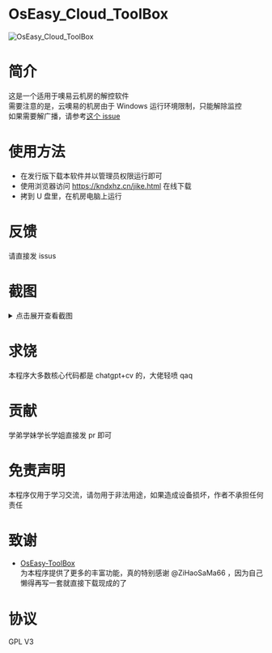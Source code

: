 # OsEasy_Cloud_ToolBox

![OsEasy_Cloud_ToolBox](https://socialify.git.ci/kndxhz/OsEasy_Cloud_ToolBox/image?description=1&descriptionEditable=%E9%80%82%E7%94%A8%E4%BA%8E%E5%99%A2%E6%98%93%E4%BA%91%E6%9C%BA%E6%88%BF%E7%9A%84%E6%9C%BA%E6%88%BF%E8%A7%A3%E6%8E%A7%E8%BD%AF%E4%BB%B6&font=Inter&forks=1&issues=1&language=1&name=1&owner=1&pattern=Plus&pulls=1&stargazers=1&theme=Auto)

# 简介

这是一个适用于噢易云机房的解控软件</br>
需要注意的是，云噢易的机房由于 Windows 运行环境限制，只能解除监控</br>
如果需要解广播，请参考[这个 issue](https://github.com/ZiHaoSaMa66/OsEasy-ToolBox/issues/25#issuecomment-2461922589)</br>

# 使用方法

- 在发行版下载本软件并以管理员权限运行即可
- 使用浏览器访问 https://kndxhz.cn/jike.html 在线下载
- 拷到 U 盘里，在机房电脑上运行

# 反馈

请直接发 issus

# 截图
<details>
<summary>点击展开查看截图</summary>

![image](https://private-user-images.githubusercontent.com/113306265/386751542-d31eda43-7d2b-4103-ad7d-22ed1caec493.png?jwt=eyJhbGciOiJIUzI1NiIsInR5cCI6IkpXVCJ9.eyJpc3MiOiJnaXRodWIuY29tIiwiYXVkIjoicmF3LmdpdGh1YnVzZXJjb250ZW50LmNvbSIsImtleSI6ImtleTUiLCJleHAiOjE3MzE3MDM2NzQsIm5iZiI6MTczMTcwMzM3NCwicGF0aCI6Ii8xMTMzMDYyNjUvMzg2NzUxNTQyLWQzMWVkYTQzLTdkMmItNDEwMy1hZDdkLTIyZWQxY2FlYzQ5My5wbmc_WC1BbXotQWxnb3JpdGhtPUFXUzQtSE1BQy1TSEEyNTYmWC1BbXotQ3JlZGVudGlhbD1BS0lBVkNPRFlMU0E1M1BRSzRaQSUyRjIwMjQxMTE1JTJGdXMtZWFzdC0xJTJGczMlMkZhd3M0X3JlcXVlc3QmWC1BbXotRGF0ZT0yMDI0MTExNVQyMDQyNTRaJlgtQW16LUV4cGlyZXM9MzAwJlgtQW16LVNpZ25hdHVyZT1kZjI5MTlmYjc5YjMyYjVjMzYwNThhZDU1YTVhMDFkMzQ4M2ZjZjViYjYwM2ZlMmViNWYwMjhlYjUwZTU0MTViJlgtQW16LVNpZ25lZEhlYWRlcnM9aG9zdCJ9.WmaFNxyI2U2__nI-yoTg6ySIcJOdPO32dPe4Yjw5ctY)

</details>

# 求饶

本程序大多数核心代码都是 chatgpt+cv 的，大佬轻喷 qaq</br>

# 贡献

学弟学妹学长学姐直接发 pr 即可

# 免责声明

本程序仅用于学习交流，请勿用于非法用途，如果造成设备损坏，作者不承担任何责任

# 致谢

- [OsEasy-ToolBox](https://github.com/ZiHaoSaMa66/OsEasy-ToolBox)</br>为本程序提供了更多的丰富功能，真的特别感谢 @ZiHaoSaMa66 ，因为自己懒得再写一套就直接下载现成的了

# 协议

GPL V3
